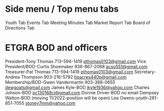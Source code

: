 # Side menu / Top menu tabs

Youth Tab
Events Tab
Meeting Minutes Tab
Market Report Tab
Board of Directions Tab


# ETGRA BOD and officers

President-Tony Thomas   713-594-1419    pthomas0103@gmail.com
Vice President/BOD-Curtis Shoemaker   936-867-2068   acso551@gmail.com
Treasurer-Pat Thomas   713-594-1419   pthomas0103@gmail.com
Secretary-Andrea Thompson   903-216-5792   hpacres440p@gmail.com
Membership/BOD-Gwen Vandermartin   903-388-0655   dewgoats@gmail.com
James Kyle-BOD jkyle1936@yahoo.com
Charles Johson-BOD  pc130168cj@gmail.com
Donnie Driver-BOD no email
Dempsey Walton-BOD (moving 11/2022-position will be open)
Lea Owens-youth-281-851-7055 stoney7mm@yahoo.com